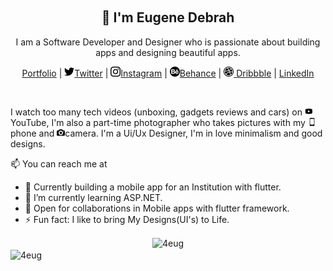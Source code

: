 <p align="center">
  <img src="" width="70" />  
  <h2 align="center">👋 I'm Eugene Debrah</h2>
  <p align="center"> I am a Software Developer and Designer who is passionate about building apps and designing beautiful apps.</p>
</p>

<p align="center">
  <a href=""> Portfolio</a> | 
  <a href="https://twitter.com/4eug_"><img src="assets/twitter.png" width= "16">Twitter</a> |
  <a href="https://www.instagram.com/_.4eug"><img src="assets/instagram.png" width= "16">Instagram</a> |
  <a href="https://www.behance.net/debraheug"><img src="assets/behance.png" width= "16">Behance</a> |
  <a href="https://dribbble.com/4eug"><img src="assets/dribbble.png" width= "16"> Dribbble</a> |
  <a href="">LinkedIn</a>
</p>

<br />

I watch too many tech videos (unboxing, gadgets reviews and cars) on <img src="assets/youtube.png" width= "13"> YouTube, I'm also a part-time photographer who takes pictures with my <img src="assets/smartphone.png" width= "13">phone and <img src="assets/camera.png" width= "13">camera. I'm a Ui/Ux Designer, I'm in love minimalism and good designs.

📫 You can reach me at <a href="mailto:debraheug@gmail.com"></a>

- 🔭 Currently building a mobile app for an Institution with flutter.
- 🌱 I’m currently learning ASP.NET.
- 🤝 Open for collaborations in Mobile apps with flutter framework.
- ⚡ Fun fact: I like to bring My Designs(UI's) to Life.

<center><img align="center" src="https://github-readme-streak-stats.herokuapp.com/?user=4eug" alt="4eug" /></center>

<img align="center" src ="https://github-readme-stats.vercel.app/api?username=4eug" alt="4eug" />
